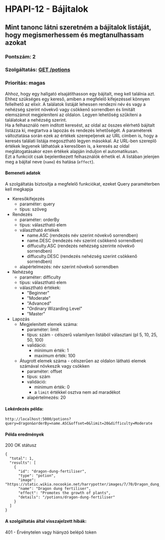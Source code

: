 # HPAPI-12 - Bájitalok

## Mint tanonc látni szeretném a bájitalok listáját, hogy megismerhessem és megtanulhassam azokat

### Pontszám: 2
### Szolgáltatás: [GET /potions](http://localhost:5000/api-doc#/Potions/searchPotion)
### Prioritás: magas

Ahhoz, hogy egy hallgató elsajátíthasson egy bájitalt, meg kell találnia azt. Ehhez szükséges egy kereső, amiben a megfelelő kifejezéssel könnyen fellelhető az elixír. A találatok listáját lehessen rendezni név és vagy a nehézség szerint növekvő vagy csökkenő sorrendben és limitált elemszámot megjeleníteni az oldalon. Legyen lehetőség szűkíteni a találatokat a nehézség szerint.  
Ha a felhasználó nem indított keresést, az oldal az összes elérhető bájitalt listázza ki, megtartva a lapozás és rendezés lehetőségét. A paraméterek változtatása során ezek az értékek szerepeljenek az URL címben is, hogy a keresés találati listája megosztható legyen másokkal. Az URL-ben szereplő értékek legyenek láthatóak a keresőben is, a keresés az oldal meglátogatásakor ezen értékek alapján induljon el automatikusan.  
Ezt a funkciót csak bejelentkezett felhasználók érhetik el. A listában jelenjen meg a bájital neve (`name`) és hatása (`effect`).

#### Bemeneti adatok
A szolgáltatás biztosítja a megfelelő funkciókat, ezeket Query paraméterben kell megkapja
- Keresőkifejezés
  - paraméter: query
  - típus: szöveg
- Rendezés
  - paraméter: orderBy
  - típus: választható elem
  - választható értékek
    - name.ASC (rendezés név szerint növekvő sorrendben)
    - name.DESC (rendezés név szerint csökkenő sorrendben)
    - diffuculty.ASC (rendezés nehézség szerinte növekvő sorrendben)
    - diffuculty.DESC (rendezés nehézség szerint csökkenő sorrendben)
  - alapértelmezés: név szerint növekvő sorrendben
- Nehézség
  - paraméter: difficulty
  - típus: választható elem
  - választható értékek:
    - "Beginner"
    - "Moderate"
    - "Advanced"
    - "Ordinary Wizarding Level"
    - "Master"
- Lapozás
  - Megjelenített elemek száma:
    - paraméter: limit
    - típus: szám - célszerű valamilyen listából választani (pl 5, 10, 25, 50, 100)
    - validáció:
      - minimum érték: 1
      - maximum érték: 100
  - Átugrott elemek száma - célszerűen az oldalon látható elemek számával növkeszik vagy csökken
    - paraméter: offset
    - típus: szám
    - validáció:
      - minimum érték: 0
      - a `limit` értékkel osztva nem ad maradékot
    - alapértelmezés: 20

#### Lekérdezés példa:
`http://localhost:5000/potions?query=dragon&orderBy=name.ASC&offset=0&limit=20&difficulty=Moderate`

#### Példa eredmények
200 OK státusz
```
{
  "total": 1,
  "results": [
    {
      "id": "dragon-dung-fertiliser",
      "type": "potion",
      "image": "https://static.wikia.nocookie.net/harrypotter/images/7/70/Dragon_dung_fertiliser.JPG",
      "name": "Dragon dung fertiliser",
      "effect": "Promotes the growth of plants",
      "details": "/potions/dragon-dung-fertiliser"
    }
  ]
}
```

#### A szolgáltatás által visszajelzett hibák:
401 - Érvénytelen vagy hiányzó belépő token